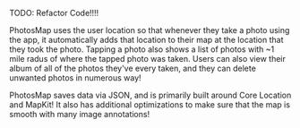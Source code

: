 TODO: Refactor Code!!!!

PhotosMap uses the user location so that whenever they take a photo using the app, it automatically adds that location to their map at the location that they took the photo. Tapping a photo also shows a list of photos with ~1 mile radus of where the tapped photo was taken. Users can also view their album of all of the photos they've every taken, and they can delete unwanted photos in numerous way!

PhotosMap saves data via JSON, and is primarily built around Core Location and MapKit! It also has additional optimizations to make sure that the map is smooth with many image annotations!

